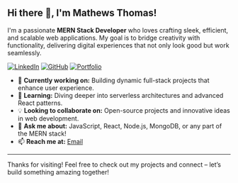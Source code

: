 ## Hi there 👋, I'm Mathews Thomas!

I'm a passionate **MERN Stack Developer** who loves crafting sleek, efficient, and scalable web applications. My goal is to bridge creativity with functionality, delivering digital experiences that not only look good but work seamlessly.

[![LinkedIn](https://img.shields.io/badge/LinkedIn-0077B5?style=for-the-badge&logo=linkedin&logoColor=white)](https://www.linkedin.com/in/mathewsthomas)
[![GitHub](https://img.shields.io/badge/GitHub-100000?style=for-the-badge&logo=github&logoColor=white)](https://github.com/Mathews-Thomas)
[![Portfolio](https://img.shields.io/badge/Portfolio-000000?style=for-the-badge&logo=wordpress&logoColor=white)](https://www.mathewsthomas.online.com)

- 🔭 **Currently working on:** Building dynamic full-stack projects that enhance user experience.
- 🌱 **Learning:** Diving deeper into serverless architectures and advanced React patterns.
- 💡 **Looking to collaborate on:** Open-source projects and innovative ideas in web development.
- 💬 **Ask me about:** JavaScript, React, Node.js, MongoDB, or any part of the MERN stack!
- 📫 **Reach me at:** [Email](mailto:mathewsxo@gmail.com)

---

Thanks for visiting! Feel free to check out my projects and connect – let’s build something amazing together!

